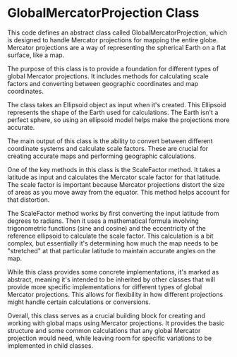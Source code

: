 # GlobalMercatorProjection Class

This code defines an abstract class called GlobalMercatorProjection, which is designed to handle Mercator projections for mapping the entire globe. Mercator projections are a way of representing the spherical Earth on a flat surface, like a map.

The purpose of this class is to provide a foundation for different types of global Mercator projections. It includes methods for calculating scale factors and converting between geographic coordinates and map coordinates.

The class takes an Ellipsoid object as input when it's created. This Ellipsoid represents the shape of the Earth used for calculations. The Earth isn't a perfect sphere, so using an ellipsoid model helps make the projections more accurate.

The main output of this class is the ability to convert between different coordinate systems and calculate scale factors. These are crucial for creating accurate maps and performing geographic calculations.

One of the key methods in this class is the ScaleFactor method. It takes a latitude as input and calculates the Mercator scale factor for that latitude. The scale factor is important because Mercator projections distort the size of areas as you move away from the equator. This method helps account for that distortion.

The ScaleFactor method works by first converting the input latitude from degrees to radians. Then it uses a mathematical formula involving trigonometric functions (sine and cosine) and the eccentricity of the reference ellipsoid to calculate the scale factor. This calculation is a bit complex, but essentially it's determining how much the map needs to be "stretched" at that particular latitude to maintain accurate angles on the map.

While this class provides some concrete implementations, it's marked as abstract, meaning it's intended to be inherited by other classes that will provide more specific implementations for different types of global Mercator projections. This allows for flexibility in how different projections might handle certain calculations or conversions.

Overall, this class serves as a crucial building block for creating and working with global maps using Mercator projections. It provides the basic structure and some common calculations that any global Mercator projection would need, while leaving room for specific variations to be implemented in child classes.